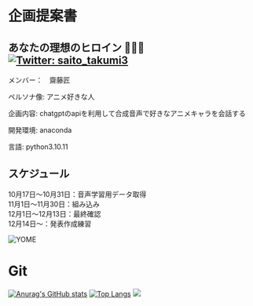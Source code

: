 ﻿# 企画提案書

## あなたの理想のヒロイン 💩🤢🤮　[![Twitter: saito_takumi3](https://img.shields.io/twitter/follow/saito_takumi3?style=social)](https://twitter.com/saito_takumi3) 

メンバー：　齋藤匠

ペルソナ像:
アニメ好きな人

企画内容:
chatgptのapiを利用して合成音声で好きなアニメキャラを会話する

開発環境:
anaconda

言語:
python3.10.11

## スケジュール

10月17日～10月31日：音声学習用データ取得 <br>
11月1日～11月30日：組み込み <br>
12月1日～12月13日：最終確認 <br>
12月14日～：発表作成練習 <br>



![YOME](https://j.gifs.com/jYNZqy.gif?width)

# Git
[![Anurag's GitHub stats](https://github-readme-stats.vercel.app/api?username=itc-n22010&theme=yeblu)](https://github.com/anuraghazra/github-readme-stats) [![Top Langs](https://github-readme-stats.vercel.app/api/top-langs/?username=itc-n22010&layout=compact&theme=yeblu)](https://github.com/anuraghazra/github-readme-stats)
![](http://github-profile-summary-cards.vercel.app/api/cards/profile-details?username=itc-n22010&theme=yeblu) 

